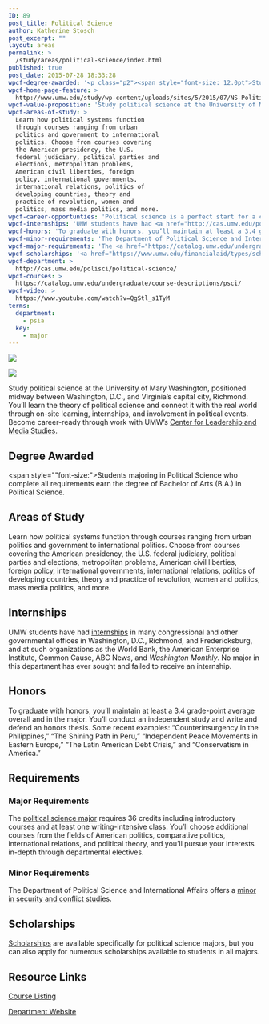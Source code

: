 ```yaml
---
ID: 89
post_title: Political Science
author: Katherine Stosch
post_excerpt: ""
layout: areas
permalink: >
  /study/areas/political-science/index.html
published: true
post_date: 2015-07-28 18:33:28
wpcf-degree-awarded: '<p class="p2"><span style="font-size: 12.0pt">Students majoring in Political Science who complete all requirements earn the degree of Bachelor of Arts (B.A.) in Political Science.</span></p>'
wpcf-home-page-feature: >
  http://www.umw.edu/study/wp-content/uploads/sites/5/2015/07/NS-Political-Science-2e.jpg
wpcf-value-proposition: 'Study political science at the University of Mary Washington, positioned midway between Washington, D.C., and Virginia’s capital city, Richmond. You’ll learn the theory of political science and connect it with the real world through on-site learning, internships, and involvement in political events. Become career-ready through work with UMW’s <a href="/clms/">Center for Leadership and Media Studies</a>.'
wpcf-areas-of-study: >
  Learn how political systems function
  through courses ranging from urban
  politics and government to international
  politics. Choose from courses covering
  the American presidency, the U.S.
  federal judiciary, political parties and
  elections, metropolitan problems,
  American civil liberties, foreign
  policy, international governments,
  international relations, politics of
  developing countries, theory and
  practice of revolution, women and
  politics, mass media politics, and more.
wpcf-career-opportunties: 'Political science is a perfect start for a career in law, urban planning, teaching, government, and private enterprise. Our political science alumni win Fulbright Scholarships, get published in peer-reviewed journals, work for presidential campaigns, and go to well-regarded graduate schools. To see where our graduates have landed, visit <a href="http://cas.umw.edu/polisci/about-our-students-and-alumni/recent-careers/">careers</a>.'
wpcf-internships: 'UMW students have had <a href="http://cas.umw.edu/polisci/about-our-students-and-alumni/recent-internships/">internships</a> in many congressional and other governmental offices in Washington, D.C., Richmond, and Fredericksburg, and at such organizations as the World Bank, the American Enterprise Institute, Common Cause, ABC News, and <em>Washington Monthly</em>. No major in this department has ever sought and failed to receive an internship.'
wpcf-honors: 'To graduate with honors, you’ll maintain at least a 3.4 grade-point average overall and in the major. You’ll conduct an independent study and write and defend an honors thesis. Some recent examples: “Counterinsurgency in the Philippines,” “The Shining Path in Peru,” “Independent Peace Movements in Eastern Europe,” “The Latin American Debt Crisis,” and “Conservatism in America.”'
wpcf-minor-requirements: 'The Department of Political Science and International Affairs offers a <a href="https://catalog.umw.edu/undergraduate/minors/security-conflict-studies/#requirementstext">minor in security and conflict studies</a>.'
wpcf-major-requirements: 'The <a href="https://catalog.umw.edu/undergraduate/majors/political-science/#requirementstext">political science major</a> requires 36 credits including introductory courses and at least one writing-intensive class. You’ll choose additional courses from the fields of American politics, comparative politics, international relations, and political theory, and you’ll pursue your interests in-depth through departmental electives.'
wpcf-scholarships: '<a href="https://www.umw.edu/financialaid/types/scholarship-opportunities/">Scholarships</a> are available specifically for political science majors, but you can also apply for numerous scholarships available to students in all majors.'
wpcf-department: >
  http://cas.umw.edu/polisci/political-science/
wpcf-courses: >
  https://catalog.umw.edu/undergraduate/course-descriptions/psci/
wpcf-video: >
  https://www.youtube.com/watch?v=QgStl_s1TyM
terms:
  department:
    - psia
  key:
    - major
---
```


<!-- Types Custom Fields: -->
[![](http://www.umw.edu/study/wp-content/uploads/sites/5/2015/07/NS-Political-Science-2e.jpg)](http://www.umw.edu/study/wp-content/uploads/sites/5/2015/07/NS-Political-Science-2e.jpg)
<!-- End home-page-feature -->

<!-- video -->
[![](https://i.ytimg.com/vi/QgStl_s1TyM/hqdefault.jpg)](https://www.youtube.com/watch?v=QgStl_s1TyM)
<!-- End video -->

<!-- value-proposition -->
Study political science at the University of Mary Washington, positioned midway between Washington, D.C., and Virginia’s capital city, Richmond. You’ll learn the theory of political science and connect it with the real world through on-site learning, internships, and involvement in political events. Become career-ready through work with UMW’s [Center for Leadership and Media Studies]("/clms/").
<!-- End value-proposition -->

<!-- degree-awarded -->
## Degree Awarded
<span style=""font-size:">Students majoring in Political Science who complete all requirements earn the degree of Bachelor of Arts (B.A.) in Political Science.</span>
<!-- End degree-awarded -->
<!-- areas-of-study -->
## Areas of Study
Learn how political systems function through courses ranging from urban politics and government to international politics. Choose from courses covering the American presidency, the U.S. federal judiciary, political parties and elections, metropolitan problems, American civil liberties, foreign policy, international governments, international relations, politics of developing countries, theory and practice of revolution, women and politics, mass media politics, and more.
<!-- End areas-of-study -->

<!-- internships -->
## Internships
UMW students have had [internships]("http://cas.umw.edu/polisci/about-our-students-and-alumni/recent-internships/") in many congressional and other governmental offices in Washington, D.C., Richmond, and Fredericksburg, and at such organizations as the World Bank, the American Enterprise Institute, Common Cause, ABC News, and *Washington Monthly*. No major in this department has ever sought and failed to receive an internship.
<!-- End internships -->

<!-- honors -->
## Honors
To graduate with honors, you’ll maintain at least a 3.4 grade-point average overall and in the major. You’ll conduct an independent study and write and defend an honors thesis. Some recent examples: “Counterinsurgency in the Philippines,” “The Shining Path in Peru,” “Independent Peace Movements in Eastern Europe,” “The Latin American Debt Crisis,” and “Conservatism in America.”
<!-- End honors -->

<!-- requirements -->
## Requirements

<!-- major-requirements -->
### Major Requirements
The [political science major]("https://catalog.umw.edu/undergraduate/majors/political-science/#requirementstext") requires 36 credits including introductory courses and at least one writing-intensive class. You’ll choose additional courses from the fields of American politics, comparative politics, international relations, and political theory, and you’ll pursue your interests in-depth through departmental electives.
<!-- End major-requirements -->

<!-- minor-requirements -->
### Minor Requirements
The Department of Political Science and International Affairs offers a [minor in security and conflict studies]("https://catalog.umw.edu/undergraduate/minors/security-conflict-studies/#requirementstext").
<!-- End minor-requirements -->

<!-- End requirements -->

<!-- scholarships -->
## Scholarships
[Scholarships]("https://www.umw.edu/financialaid/types/scholarship-opportunities/") are available specifically for political science majors, but you can also apply for numerous scholarships available to students in all majors.
<!-- End scholarships -->

<!-- resource-links -->
## Resource Links

<!-- courses -->
[Course Listing](https://catalog.umw.edu/undergraduate/course-descriptions/psci/)

<!-- End courses -->


<!-- department -->
[Department Website](http://cas.umw.edu/polisci/political-science/)

<!-- End department -->

<!-- End resource-links -->

<!-- End Types Custom Fields -->